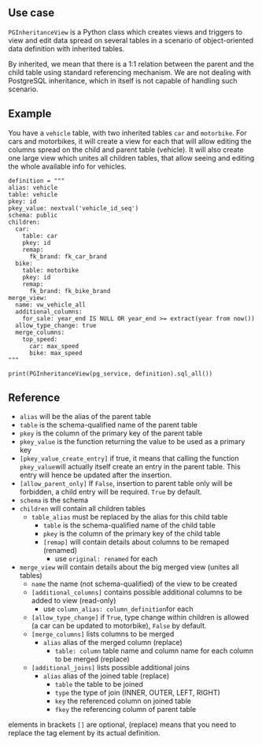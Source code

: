 
## Use case

`PGInheritanceView` is a Python class which creates views and triggers
to view and edit data spread on several tables in a scenario of object-oriented data definition with inherited tables.

By inherited, we mean that there is a 1:1 relation between the parent and the child table using standard referencing mechanism. 
We are not dealing with PostgreSQL inheritance, which in itself is not capable of handling such scenario.

## Example

You have a `vehicle` table, with two inherited tables `car` and `motorbike`.
For cars and motorbikes, it will create a view for each that will allow editing the columns spread on the child and parent table (vehicle).
It will also create one large view which unites all children tables, that allow seeing and editing the whole available info for vehicles.


```
definition = """
alias: vehicle
table: vehicle
pkey: id
pkey_value: nextval('vehicle_id_seq')
schema: public
children:
  car:
	table: car
	pkey: id
	remap:
	  fk_brand: fk_car_brand
  bike:
	table: motorbike
	pkey: id
	remap:
	  fk_brand: fk_bike_brand
merge_view:
  name: vw_vehicle_all
  additional_columns:
	for_sale: year_end IS NULL OR year_end >= extract(year from now())
  allow_type_change: true
  merge_columns:
	top_speed:
	  car: max_speed
	  bike: max_speed
"""

print(PGInheritanceView(pg_service, definition).sql_all())
```


## Reference

* `alias` will be the alias of the parent table
* `table` is the schema-qualified name of the parent table
* `pkey` is the column of the primary key of the parent table
* `pkey_value` is the function returning the value to be used as a primary key
* `[pkey_value_create_entry]` if true, it means that calling the function `pkey_value`will actually itself create an entry in the parent table. This entry will hence be updated after the insertion.
* `[allow_parent_only]` If `False`, insertion to parent table only will be forbidden, a child entry will be required. `True` by default.
* `schema` is the schema
* `children` will contain all children tables
  * `table_alias` must be replaced by the alias for this child table
    * `table` is the schema-qualified name of the child table
    * `pkey` is the column of the primary key of the child table
    * `[remap]` will contain details about columns to be remaped (renamed)
      * use `original: renamed` for each
* `merge_view` will contain details about the big merged view (unites all tables)
  * `name` the name (not schema-qualified) of the view to be created
  * `[additional_columns]` contains possible additional columns to be added to view (read-only)
    * use `column_alias: column_definition`for each
  * `[allow_type_change]` if `True`, type change within children is allowed (a car can be updated to motorbike), `False` by default.
  * `[merge_columns]` lists columns to be merged
    * `alias` alias of the merged column (replace)
      * `table: column` table name and column name for each column to be merged (replace)
  * `[additional_joins]` lists possible additional joins
    * `alias` alias of the joined table (replace)
      * `table` the table to be joined
      * `type` the type of join (INNER, OUTER, LEFT, RIGHT)
      * `key` the referenced column on joined table
      * `fkey` the referencing column of parent table
      
elements in brackets `[]` are optional, (replace) means that you need to replace the tag element by its actual definition.



